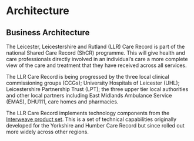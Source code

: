# Architecture
## Business Architecture
The Leicester, Leicestershire and Rutland (LLR) Care Record is part of the national Shared Care Record (ShCR) programme.  This will give health and care professionals directly involved in an individual’s care a more complete view of the care and treatment that they have received across all services.

 The LLR Care Record is being progressed by the three local clinical commissioning groups (CCGs); University Hospitals of Leicester (UHL); Leicestershire Partnership Trust (LPT); the three upper tier local authorities and other local partners including East Midlands Ambulance Service (EMAS), DHU111, care homes and pharmacies.

The LLR Care Record implements technology components from the [Interweave product set](https://www.interweavedigital.com/).  This is a set of technical capabilities originally developed for the Yorkshire and Humber Care Record but since rolled out more widely across other regions.
